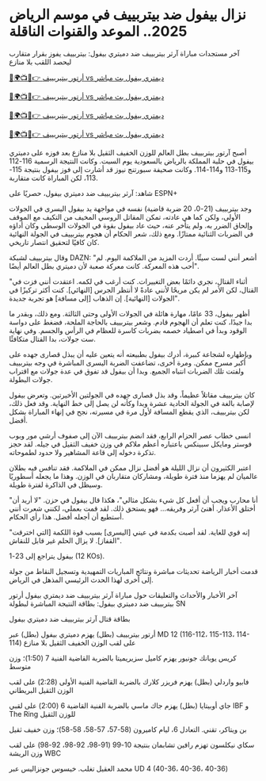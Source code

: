 # نزال بيفول ضد بيتربييف في موسم الرياض 2025.. الموعد والقنوات الناقلة #

آخر مستجدات مباراة آرثر بيتربييف ضد دميتري بيفول: بيتربييف يفوز بقرار متقارب ليحصد اللقب بلا منازع

[🔴🌍📺📱👉 أرتور بيتيربييف vs ديمتري بيفول بث مباشر](https://t.co/ek0bR5EwtU)

[🔴🌍📺📱👉 أرتور بيتيربييف vs ديمتري بيفول بث مباشر](https://t.co/ek0bR5EwtU)

[🔴🌍📺📱👉 أرتور بيتيربييف vs ديمتري بيفول بث مباشر](https://t.co/ek0bR5EwtU)

[🔴🌍📺📱👉 أرتور بيتيربييف vs ديمتري بيفول بث مباشر](https://t.co/ek0bR5EwtU)

أصبح آرتور بيتربييف بطل العالم للوزن الخفيف الثقيل بلا منازع بعد فوزه على دميتري بيفول في حلبة المملكة بالرياض بالسعودية يوم السبت. وكانت النتيجة الرسمية 116-112 و115-113 و114-114. وكانت صحيفة سبورتنج نيوز قد أشارت إلى فوز بيفول بنتيجة 115-113، لكن المباراة كانت متقاربة.

شاهد: آرثر بيتربييف ضد دميتري بيفول، حصريًا على ESPN+

وجد بيتربييف (21-0، 20 ضربة قاضية) نفسه في مواجهة يد بيفول اليسرى في الجولات الأولى، ولكن كما هي عادته، تمكن المقاتل الروسي المخيف من التكيف مع الموقف وإلحاق الضرر به. ولم يتأخر عنه، حيث عاد بيفول بقوة في الجولات الوسطى وكان أداؤه في الضربات الثنائية ممتازًا. ومع ذلك، شعر الحكام أن هجوم بيتربييف في الجولة النهائية كان كافيًا لتحقيق انتصار تاريخي.

وقال بيتربييف لشبكة DAZN: "أشعر أنني لست سيئًا. أردت المزيد من الملاكمة اليوم. لم أحب هذه المعركة. كانت معركة صعبة لأن دميتري بطل العالم أيضًا".

"أثناء القتال، نجري دائمًا بعض التغييرات. كنت أرغب في لكمه. اعتقدت أنني فزت في القتال، لكن الأمر لم يكن مريحًا لأنني عادةً لا أنتظر الجرس [النهائي]. كنت أكثر تركيزًا في الجولات [النهائية]. إن الذهاب [إلى مسافة] هو تجربة جديدة".

أظهر بيفول، 33 عامًا، مهارة هائلة في الجولات الأولى وحتى الثالثة. ومع ذلك، وبقدر ما بدا جيدًا، كنت تعلم أن الهجوم قادم. وشعر بيتربييف بالحاجة الملحة، فضغط على دواسة الوقود وبدأ في اصطياد خصمه بضربات كاسرة للعظام في الرأس والجسم. وفي نهاية ست جولات، بدا القتال متكافئًا.

وبإظهاره لشجاعة كبيرة، أدرك بيفول بطبيعته أنه يتعين عليه أن يبذل قصارى جهده على أكبر مسرح ممكن. ومرة ​​أخرى، تضاعفت الضربة اليسرى المباشرة في وجه بيتربييف ولفتت تلك الضربات انتباه الجميع. وبدا أن بيفول قد تفوق في عدة جولات مع اقتراب جولات البطولة.

كان بيتربييف مقاتلاً عظيماً، وقد بذل قصارى جهده في الجولتين الأخيرتين. وتعرض بيفول لإصابة بالغة في الجولة الحادية عشرة وبدا وكأنه لن يصل إلى خط النهاية. وقد فعل ذلك، لكن بيتربييف، الذي يقطع المسافة لأول مرة في مسيرته، نجح في إنهاء المباراة بشكل أفضل.

انسى خطاب عصر الحزام الرابع، فقد انضم بيتربييف الآن إلى صفوف أرشي مور وبوب فوستر ومايكل سبينكس باعتباره أعظم ملاكم في وزن خفيف الثقيل في جيله. لقد حجز تذكرة دخوله إلى قاعة المشاهير ولا حدود لطموحاته.

اعتبر الكثيرون أن نزال الليلة هو أفضل نزال ممكن في الملاكمة. فقد تنافس فيه بطلان عالميان لم يهزما منذ فترة طويلة، ومشاركان متقاربان في الوزن. وهذا ما يجعله أسطوريًا وسيظل في الذاكرة لفترة طويلة.

"أنا محارب ويجب أن أفعل كل شيء بشكل مثالي"، هكذا قال بيفول في حزن. "لا أريد أن أختلق الأعذار. أهنئ آرثر وفريقه... فهو يستحق ذلك. لقد قمت بعملي، لكنني شعرت أنني أستطيع أن أجعله أفضل. هذا رأي الحكام.

"إنه قوي للغاية. لقد أصبت بكدمة في عيني [اليسرى] بسبب قوة اللكمة [التي اخترقت القفاز]. لا يزال الحلم غير قابل للنقاش".

بيفول يتراجع إلى 23-1 (12 KOs).

قدمت أخبار الرياضة تحديثات مباشرة ونتائج المباريات التمهيدية وتسجيل النقاط من جولة إلى أخرى لهذا الحدث الرئيسي المذهل في الرياض.

آخر الأخبار والأحداث والتعليقات حول مباراة آرثر بيتربييف ضد ديمتري بيفول أرتور بيتربييف ضد دميتري بيفول: بطاقة النتيجة المباشرة لبطولة SN

بطاقة قتال آرثر بيتربييف ضد دميتري بيفول

أرتور بيتربييف (بطل) يهزم دميتري بيفول (بطل) عبر MD 12 (116-112، 115-113، 114-114) على لقب الوزن الخفيف الثقيل بلا منازع

كريس يوبانك جونيور يهزم كاميل سزيريميتا بالضربة القاضية الفنية 7 (1:50)؛ وزن متوسط

فابيو واردلي (بطل) يهزم فريزر كلارك بالضربة القاضية الفنية الأولى (2:28) على لقب الوزن الثقيل البريطاني

جاي أوبيتايا (بطل) يهزم جاك ماسي بالضربة الفنية القاضية 6 (2:00) على لقبي IBF و The Ring للوزن الثقيل

بن ويتاكر، تقني. التعادل 6، ليام كاميرون (58-57، 57-58، 58-58)؛ وزن خفيف ثقيل

سكاي نيكلسون تهزم رافين تشابمان بنتيجة 10-99 (91-98، 92-98، 92-98) على لقب وزن الريشة WBC

محمد العقيل تغلب. خيسوس جونزاليس عبر UD 4 (40-36، 40-36، 40-36)
